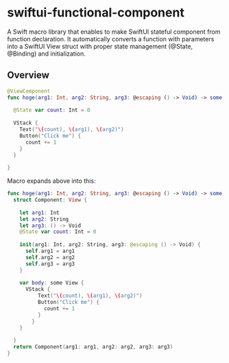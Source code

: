 # swiftui-functional-component

A Swift macro library that enables to make SwiftUI stateful component from function declaration. It automatically converts a function with parameters into a SwiftUI View struct with proper state management (@State, @Binding) and initialization.

## Overview

```swift
@ViewComponent
func hoge(arg1: Int, arg2: String, arg3: @escaping () -> Void) -> some View {
  
  @State var count: Int = 0
  
  VStack {
    Text("\(count), \(arg1), \(arg2)")
    Button("Click me") {
      count += 1
    }
  }
    
}
```

Macro expands above into this:

```swift
func hoge(arg1: Int, arg2: String, arg3: @escaping () -> Void) -> some View {
  struct Component: View {
    
    let arg1: Int
    let arg2: String
    let arg3: () -> Void
    @State var count: Int = 0
    
    init(arg1: Int, arg2: String, arg3: @escaping () -> Void) {
      self.arg1 = arg1
      self.arg2 = arg2
      self.arg3 = arg3
    }
                  
    var body: some View {
      VStack {
          Text("\(count), \(arg1), \(arg2)")
          Button("Click me") {
            count += 1
          }
        }
    }
              
  }                  
  return Component(arg1: arg1, arg2: arg2, arg3: arg3)
}
```
